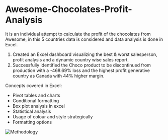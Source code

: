 # Awesome-Chocolates-Profit-Analysis
It is an individual attempt to calculate the profit of the chocolates from Awesome, in this 5 countries data is considered and  data analysis is done in Excel.

1) Created an Excel dashboard visualizing the best & worst salesperson, profit analysis and a dynamic country wise sales report. 
2) Successfully identified the Choco product to be discontinued from production with a -468.69% loss and the highest profit generative country as Canada with 44% higher margin.

Concepts covered in Excel:

<ul>
<li> Pivot tables and charts </li>
<li> Conditional formatting </li>
<li> Box plot analysis in excel </li>
<li> Statistical analysis </li>
<li> Usage of colour and style strategically </li>
<li> Formatting options </li>
</ul>

![Methodology](https://github.com/vishwanathspring22/Awesome-Chocolates-Profit-Analysis-in-MS-Excel/blob/main/Dynamic%20Sales%20Report.png?raw=true)

